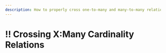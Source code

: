 ```yaml
---
description: How to properly cross one-to-many and many-to-many relationships
---
```


# !! Crossing X:Many Cardinality Relations

